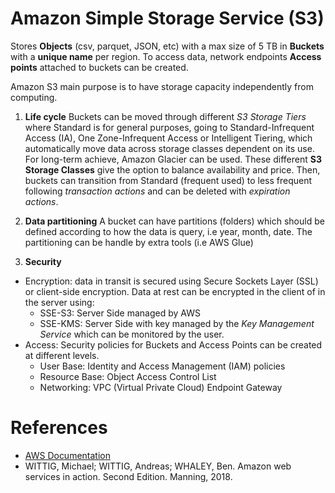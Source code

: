 # Amazon Simple Storage Service (S3)

Stores **Objects** (csv, parquet, JSON, etc) with a max size of 5 TB in **Buckets** with a **unique name** per region. To access data, network endpoints **Access points** attached to buckets can be created.  

Amazon S3 main purpose is to have storage capacity independently from computing.

1. **Life cycle** 
Buckets can be moved through different *S3 Storage Tiers* where Standard is for general purposes, going to Standard-Infrequent Access (IA), One Zone-Infrequent Access or Intelligent Tiering, which automatically move data across storage classes dependent on its use. For long-term achieve, Amazon Glacier can be used. 
These different **S3 Storage Classes** give the option to balance availability and price. Then, buckets can transition from Standard (frequent used) to less frequent following *transaction actions* and can be deleted with *expiration actions*.

2. **Data partitioning**
A bucket can have partitions (folders) which should be defined according to how the data is query, i.e year, month, date.
The partitioning can be handle by extra tools (i.e AWS Glue)

3. **Security**

- Encryption: data in transit is secured using Secure Sockets Layer (SSL) or client-side encryption. Data at rest can be encrypted in the client of in the server using:
    - SSE-S3: Server Side managed by AWS
    - SSE-KMS: Server Side with key managed by the *Key Management Service* which can be monitored by the user. 
- Access: Security policies for Buckets and Access Points can be created at different levels.
    - User Base: Identity and Access Management (IAM) policies
    - Resource Base: Object Access Control List
    - Networking: VPC (Virtual Private Cloud) Endpoint Gateway


# References

- [AWS Documentation](https://docs.aws.amazon.com/index.html)
- WITTIG, Michael; WITTIG, Andreas; WHALEY, Ben. Amazon web services in action. Second Edition. Manning, 2018.